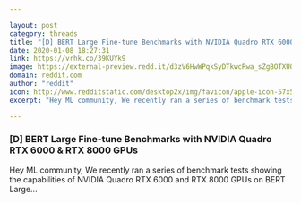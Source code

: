 ```yaml
---

layout: post
category: threads
title: "[D] BERT Large Fine-tune Benchmarks with NVIDIA Quadro RTX 6000 &amp; RTX 8000 GPUs"
date: 2020-01-08 18:27:31
link: https://vrhk.co/39KUYk9
image: https://external-preview.redd.it/d3zV6HwWPqkSyDTkwcRwa_sZgBOTXU0xbehpd4UlM40.jpg?width=1024&height=536.12565445&auto=webp&s=693aea3545932cfe1a230044461ed76773bdf0cf
domain: reddit.com
author: "reddit"
icon: http://www.redditstatic.com/desktop2x/img/favicon/apple-icon-57x57.png
excerpt: "Hey ML community, We recently ran a series of benchmark tests showing the capabilities of NVIDIA Quadro RTX 6000 and RTX 8000 GPUs on BERT Large..."

---
```


### [D] BERT Large Fine-tune Benchmarks with NVIDIA Quadro RTX 6000 &amp; RTX 8000 GPUs

Hey ML community, We recently ran a series of benchmark tests showing the capabilities of NVIDIA Quadro RTX 6000 and RTX 8000 GPUs on BERT Large...